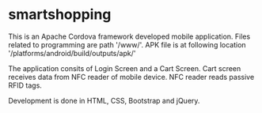 # smartshopping

This is an Apache Cordova framework developed mobile application.
Files related to programming are path '/www/'.
APK file is at following location '/platforms/android/build/outputs/apk/'

The application consits of Login Screen and a Cart Screen. Cart screen receives data from NFC reader of mobile device. 
NFC reader reads passive RFID tags.

Development is done in HTML, CSS, Bootstrap and jQuery.
